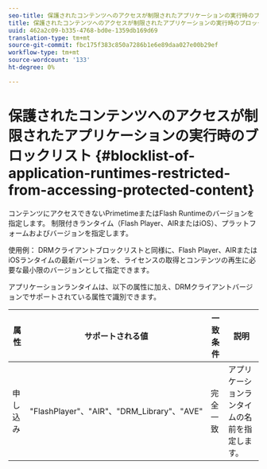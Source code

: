 ```yaml
---
seo-title: 保護されたコンテンツへのアクセスが制限されたアプリケーションの実行時のブロックリスト
title: 保護されたコンテンツへのアクセスが制限されたアプリケーションの実行時のブロックリスト
uuid: 462a2c09-b335-4768-bd0e-1359db169d69
translation-type: tm+mt
source-git-commit: fbc175f383c850a7286b1e6e89daa027e00b29ef
workflow-type: tm+mt
source-wordcount: '133'
ht-degree: 0%

---
```



# 保護されたコンテンツへのアクセスが制限されたアプリケーションの実行時のブロックリスト {#blocklist-of-application-runtimes-restricted-from-accessing-protected-content}

コンテンツにアクセスできないPrimetimeまたはFlash Runtimeのバージョンを指定します。 制限付きランタイム（Flash Player、AIRまたはiOS）、プラットフォームおよびバージョンを指定します。

使用例： DRMクライアントブロックリストと同様に、Flash Player、AIRまたはiOSランタイムの最新バージョンを、ライセンスの取得とコンテンツの再生に必要な最小限のバージョンとして指定できます。

アプリケーションランタイムは、以下の属性に加え、DRMクライアントバージョンでサポートされている属性で識別できます。

| **属性** | **サポートされる値** | **一致条件** | **説明** |
|---|---|---|---|
| 申し込み | &quot;FlashPlayer&quot;、&quot;AIR&quot;、&quot;DRM_Library&quot;、&quot;AVE&quot; | 完全一致 | アプリケーションランタイムの名前を指定します。 |

